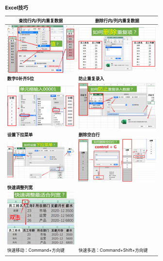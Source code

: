 ### Excel技巧

| 查找行内/列内重复数据                                        | 删除行内/列内重复数据                                        |
| ------------------------------------------------------------ | ------------------------------------------------------------ |
| ![](https://raw.githubusercontent.com/jiangsai0502/PicBedRepo/master/img/20210730223545.png) | ![](https://raw.githubusercontent.com/jiangsai0502/PicBedRepo/master/img/20210730224151.png) |
| **数字0补齐5位**                                             | **防止重复录入**                                             |
| ![](https://raw.githubusercontent.com/jiangsai0502/PicBedRepo/master/img/20210730224940.png) | ![](https://raw.githubusercontent.com/jiangsai0502/PicBedRepo/master/img/20210730231118.png) |
| **设置下拉菜单**                                             | **删除空白行**                                               |
| ![](https://raw.githubusercontent.com/jiangsai0502/PicBedRepo/master/img/20210730233103.png) | ![](https://raw.githubusercontent.com/jiangsai0502/PicBedRepo/master/img/20210730234210.png) |
| **快速调整列宽**                                             |                                                              |
| ![](https://raw.githubusercontent.com/jiangsai0502/PicBedRepo/master/img/20210730234809.png) |                                                              |
| 快速移动：Command+方向键                                     | 快速多选：Command+Shift+方向键                               |
|                                                              |                                                              |

